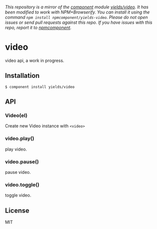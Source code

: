 *This repository is a mirror of the [component](http://component.io) module [yields/video](http://github.com/yields/video). It has been modified to work with NPM+Browserify. You can install it using the command `npm install npmcomponent/yields-video`. Please do not open issues or send pull requests against this repo. If you have issues with this repo, report it to [npmcomponent](https://github.com/airportyh/npmcomponent).*

# video

  video api, a work in progress.

## Installation

    $ component install yields/video

## API

### Video(el)

Create new Video instance with `<video>`

### video.play()

play video.

### video.pause()

pause video.

### video.toggle()

toggle video.

## License

  MIT

